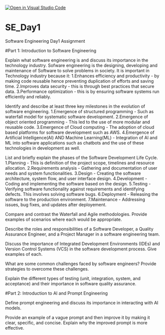 [![Open in Visual Studio Code](https://classroom.github.com/assets/open-in-vscode-2e0aaae1b6195c2367325f4f02e2d04e9abb55f0b24a779b69b11b9e10269abc.svg)](https://classroom.github.com/online_ide?assignment_repo_id=18322342&assignment_repo_type=AssignmentRepo)

# SE_Day1

Software Engineering Day1 Assignment

#Part 1: Introduction to Software Engineering

Explain what software engineering is and discuss its importance in the technology industry.
Sofware engineering is the designing, developing and maintenance of Software to solve problems in society.
It is important in Technology industry because it:
1.Enhances efficiency and productivity - by making code reusable hence preventing duplication of efforts and saving time.
2.Improves data security - this is through best practices that secure data.
3.Performance optimization - this is by ensuring software systems run efficiently and reliably.

Identify and describe at least three key milestones in the evolution of software engineering.
1.Emergence of structured programming - Such as waterfall model for systematic software development.
2.Emergence of object oriented programming - This led to the use of more modular and reusable code.
3.Emergence of Cloud computing - The adoption of cloud based platforms for software development such as AWS.
4.Emergence of Artificial Intelligence(AI) AND Machine Learning(ML) - Integration of AI and ML into software applications such as chatbots and the use of these technologies in development as well.

List and briefly explain the phases of the Software Development Life Cycle.
1.Planning - This is definition of the project scope, timelines and resource allocation.
2.Requirements analysis - Gathering and documentation of user needs and system functionalities.
3.Design - Creating the software architecture, system flow, and user interface design.
4.Development - Coding and implementing the software based on the design.
5.Testing - Verifying software functionality against requirements and identifying defects. This involves solving software bugs.
6.Deployment - Releasing the software to the production environment.
7.Maintenance - Addressing issues, bug fixes, and updates after deployement.

Compare and contrast the Waterfall and Agile methodologies. Provide examples of scenarios where each would be appropriate.

Describe the roles and responsibilities of a Software Developer, a Quality Assurance Engineer, and a Project Manager in a software engineering team.

Discuss the importance of Integrated Development Environments (IDEs) and Version Control Systems (VCS) in the software development process. Give examples of each.

What are some common challenges faced by software engineers? Provide strategies to overcome these challenges.

Explain the different types of testing (unit, integration, system, and acceptance) and their importance in software quality assurance.

#Part 2: Introduction to AI and Prompt Engineering

Define prompt engineering and discuss its importance in interacting with AI models.

Provide an example of a vague prompt and then improve it by making it clear, specific, and concise. Explain why the improved prompt is more effective.
